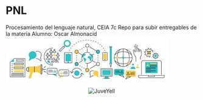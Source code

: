 # PNL
Procesamiento del lenguaje natural, CEIA 7c
Repo para subir entregables de la materia
Alumno: Oscar Almonacid
![](https://github.com/OscarAlmonacid/PNL/blob/main/PLNimagen.jfif)

<div>
<p style = 'text-align:center;'>
<img src="[https://pbs.twimg.com/media/EiAAHfoU4AADis4?format=jpg&name=small](https://github.com/OscarAlmonacid/PNL/blob/main/PLNimagen.jfif)" alt="JuveYell" width="300px">
</p>
</div>
